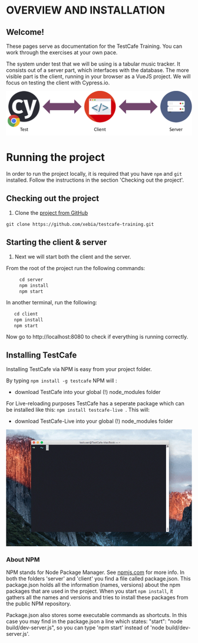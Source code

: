 # OVERVIEW AND INSTALLATION

## Welcome!
These pages serve as documentation for the TestCafe Training. You can work through the exercises at your own pace.

The system under test that we will be using is a tabular music tracker. It consists out of a server part, which interfaces with the database. The more visible part is the client, running in your browser as a VueJS project. We will focus on testing the client with Cypress.io.

![server-client](./images/server_client.png)

# Running the project
In order to run the project locally, it is required that you have `npm` and `git` installed. Follow the instructions in the section 'Checking out the project'.

## Checking out the project
1. Clone the [project from GitHub](https://github.com/xebia/testcafe-training)

```
git clone https://github.com/xebia/testcafe-training.git
```

## Starting the client & server

1. Next we will start both the client and the server.

From the root of the project run the following commands:
```
     cd server
     npm install
     npm start
 ```

In another terminal, run the following:
 ```
    cd client
    npm install
    npm start
 ```

 Now go to http://localhost:8080 to check if everything is running correctly.

## Installing TestCafe

Installing TestCafe via NPM is easy from your project folder.

By typing `npm install -g testcafe` NPM will :

* download TestCafe into your global (!) node_modules folder

For Live-reloading purposes TestCafe has a seperate package which can be installed like this:
`npm install testcafe-live `. This will:

* download TestCafe-Live into your global (!) node_modules folder


![TestCafe installation](./images/install-and-run-test.gif "TestCafe Installation")


 ### About NPM
 NPM stands for Node Package Manager. See [npmjs.com](https://docs.npmjs.com/getting-started/what-is-npm#what-is-npm) for more info.
 In both the folders 'server' and 'client' you find a file called package.json.
 This package.json holds all the information (names, versions) about the npm packages that are used in the project.
 When you start `npm install`, it gathers all the names and versions and tries to install these packages
 from the public NPM repository.

 Package.json also stores some executable commands as shortcuts.
 In this case you may find in the package.json a line which states: "start": "node build/dev-server.js",
 so you can type 'npm start' instead of 'node build/dev-server.js'.
